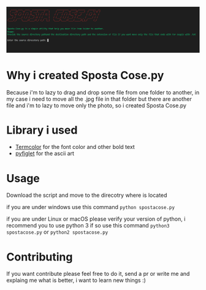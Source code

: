 ![Screenshot](screen.png)

# Why i created Sposta Cose.py
 Because i'm to lazy to drag and drop some file from one folder to another, in my case i need to move all the .jpg file in that folder but there are another file and i'm to lazy to move only the photo, so i created Sposta Cose.py

# Library i used
* [Termcolor](https://pypi.org/project/termcolor/) for the font color and other bold text
* [pyfiglet](https://pypi.org/project/pyfiglet/) for the ascii art

# Usage
Download the script and move to the direcotry where is located


if you are under windows use this command ```python spostacose.py```


if you are under Linux or macOS please verify your version of python, i recommend you to use python 3 if so use this command ```python3 spostacose.py``` or ```python2 spostacose.py```

# Contributing
If you want contribute please feel free to do it, send a pr or write me and explaing me what is better, i want to learn new things :)
